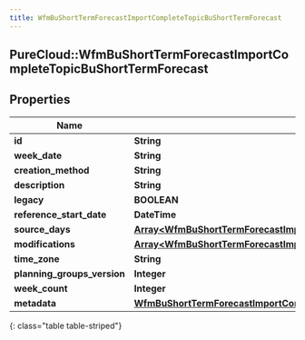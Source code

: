 ```yaml
---
title: WfmBuShortTermForecastImportCompleteTopicBuShortTermForecast
---
```

## PureCloud::WfmBuShortTermForecastImportCompleteTopicBuShortTermForecast

## Properties

|Name | Type | Description | Notes|
|------------ | ------------- | ------------- | -------------|
| **id** | **String** |  | [optional] |
| **week_date** | **String** |  | [optional] |
| **creation_method** | **String** |  | [optional] |
| **description** | **String** |  | [optional] |
| **legacy** | **BOOLEAN** |  | [optional] |
| **reference_start_date** | **DateTime** |  | [optional] |
| **source_days** | [**Array&lt;WfmBuShortTermForecastImportCompleteTopicForecastSourceDayPointer&gt;**](WfmBuShortTermForecastImportCompleteTopicForecastSourceDayPointer.html) |  | [optional] |
| **modifications** | [**Array&lt;WfmBuShortTermForecastImportCompleteTopicBuForecastModification&gt;**](WfmBuShortTermForecastImportCompleteTopicBuForecastModification.html) |  | [optional] |
| **time_zone** | **String** |  | [optional] |
| **planning_groups_version** | **Integer** |  | [optional] |
| **week_count** | **Integer** |  | [optional] |
| **metadata** | [**WfmBuShortTermForecastImportCompleteTopicWfmVersionedEntityMetadata**](WfmBuShortTermForecastImportCompleteTopicWfmVersionedEntityMetadata.html) |  | [optional] |
{: class="table table-striped"}


